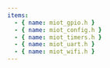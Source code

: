 ```yaml
---
items:
  - { name: miot_gpio.h }
  - { name: miot_config.h }
  - { name: miot_timers.h }
  - { name: miot_uart.h }
  - { name: miot_wifi.h }
---
```

